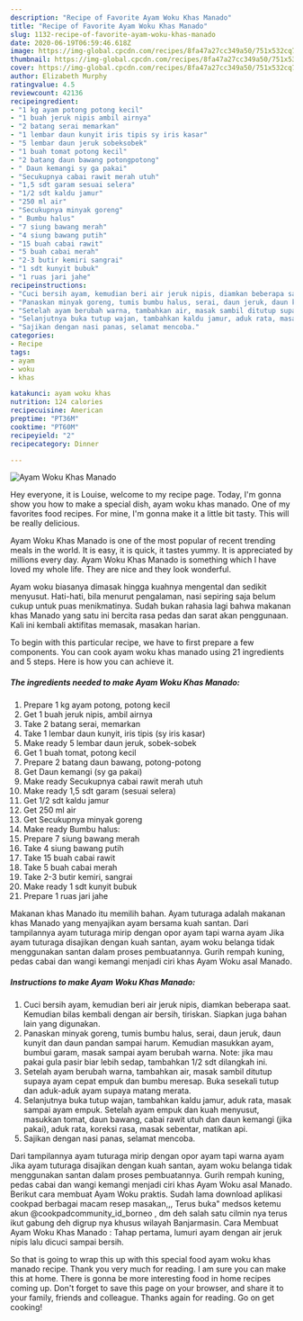 ```yaml
---
description: "Recipe of Favorite Ayam Woku Khas Manado"
title: "Recipe of Favorite Ayam Woku Khas Manado"
slug: 1132-recipe-of-favorite-ayam-woku-khas-manado
date: 2020-06-19T06:59:46.618Z
image: https://img-global.cpcdn.com/recipes/8fa47a27cc349a50/751x532cq70/ayam-woku-khas-manado-foto-resep-utama.jpg
thumbnail: https://img-global.cpcdn.com/recipes/8fa47a27cc349a50/751x532cq70/ayam-woku-khas-manado-foto-resep-utama.jpg
cover: https://img-global.cpcdn.com/recipes/8fa47a27cc349a50/751x532cq70/ayam-woku-khas-manado-foto-resep-utama.jpg
author: Elizabeth Murphy
ratingvalue: 4.5
reviewcount: 42136
recipeingredient:
- "1 kg ayam potong potong kecil"
- "1 buah jeruk nipis ambil airnya"
- "2 batang serai memarkan"
- "1 lembar daun kunyit iris tipis sy iris kasar"
- "5 lembar daun jeruk sobeksobek"
- "1 buah tomat potong kecil"
- "2 batang daun bawang potongpotong"
- " Daun kemangi sy ga pakai"
- "Secukupnya cabai rawit merah utuh"
- "1,5 sdt garam sesuai selera"
- "1/2 sdt kaldu jamur"
- "250 ml air"
- "Secukupnya minyak goreng"
- " Bumbu halus"
- "7 siung bawang merah"
- "4 siung bawang putih"
- "15 buah cabai rawit"
- "5 buah cabai merah"
- "2-3 butir kemiri sangrai"
- "1 sdt kunyit bubuk"
- "1 ruas jari jahe"
recipeinstructions:
- "Cuci bersih ayam, kemudian beri air jeruk nipis, diamkan beberapa saat. Kemudian bilas kembali dengan air bersih, tiriskan. Siapkan juga bahan lain yang digunakan."
- "Panaskan minyak goreng, tumis bumbu halus, serai, daun jeruk, daun kunyit dan daun pandan sampai harum. Kemudian masukkan ayam, bumbui garam, masak sampai ayam berubah warna. Note: jika mau pakai gula pasir biar lebih sedap, tambahkan 1/2 sdt dilangkah ini."
- "Setelah ayam berubah warna, tambahkan air, masak sambil ditutup supaya ayam cepat empuk dan bumbu meresap. Buka sesekali tutup dan aduk-aduk ayam supaya matang merata."
- "Selanjutnya buka tutup wajan, tambahkan kaldu jamur, aduk rata, masak sampai ayam empuk. Setelah ayam empuk dan kuah menyusut, masukkan tomat, daun bawang, cabai rawit utuh dan daun kemangi (jika pakai), aduk rata, koreksi rasa, masak sebentar, matikan api."
- "Sajikan dengan nasi panas, selamat mencoba."
categories:
- Recipe
tags:
- ayam
- woku
- khas

katakunci: ayam woku khas 
nutrition: 124 calories
recipecuisine: American
preptime: "PT36M"
cooktime: "PT60M"
recipeyield: "2"
recipecategory: Dinner

---
```



![Ayam Woku Khas Manado](https://img-global.cpcdn.com/recipes/8fa47a27cc349a50/751x532cq70/ayam-woku-khas-manado-foto-resep-utama.jpg)

Hey everyone, it is Louise, welcome to my recipe page. Today, I'm gonna show you how to make a special dish, ayam woku khas manado. One of my favorites food recipes. For mine, I'm gonna make it a little bit tasty. This will be really delicious.

Ayam Woku Khas Manado is one of the most popular of recent trending meals in the world. It is easy, it is quick, it tastes yummy. It is appreciated by millions every day. Ayam Woku Khas Manado is something which I have loved my whole life. They are nice and they look wonderful.

Ayam woku biasanya dimasak hingga kuahnya mengental dan sedikit menyusut. Hati-hati, bila menurut pengalaman, nasi sepiring saja belum cukup untuk puas menikmatinya. Sudah bukan rahasia lagi bahwa makanan khas Manado yang satu ini bercita rasa pedas dan sarat akan penggunaan. Kali ini kembali aktifitas memasak, masakan harian.


To begin with this particular recipe, we have to first prepare a few components. You can cook ayam woku khas manado using 21 ingredients and 5 steps. Here is how you can achieve it.

<!--inarticleads1-->

##### The ingredients needed to make Ayam Woku Khas Manado:

1. Prepare 1 kg ayam potong, potong kecil
1. Get 1 buah jeruk nipis, ambil airnya
1. Take 2 batang serai, memarkan
1. Take 1 lembar daun kunyit, iris tipis (sy iris kasar)
1. Make ready 5 lembar daun jeruk, sobek-sobek
1. Get 1 buah tomat, potong kecil
1. Prepare 2 batang daun bawang, potong-potong
1. Get  Daun kemangi (sy ga pakai)
1. Make ready Secukupnya cabai rawit merah utuh
1. Make ready 1,5 sdt garam (sesuai selera)
1. Get 1/2 sdt kaldu jamur
1. Get 250 ml air
1. Get Secukupnya minyak goreng
1. Make ready  Bumbu halus:
1. Prepare 7 siung bawang merah
1. Take 4 siung bawang putih
1. Take 15 buah cabai rawit
1. Take 5 buah cabai merah
1. Take 2-3 butir kemiri, sangrai
1. Make ready 1 sdt kunyit bubuk
1. Prepare 1 ruas jari jahe


Makanan khas Manado itu memilih bahan. Ayam tuturaga adalah makanan khas Manado yang menyajikan ayam bersama kuah santan. Dari tampilannya ayam tuturaga mirip dengan opor ayam tapi warna ayam Jika ayam tuturaga disajikan dengan kuah santan, ayam woku belanga tidak menggunakan santan dalam proses pembuatannya. Gurih rempah kuning, pedas cabai dan wangi kemangi menjadi ciri khas Ayam Woku asal Manado. 

<!--inarticleads2-->

##### Instructions to make Ayam Woku Khas Manado:

1. Cuci bersih ayam, kemudian beri air jeruk nipis, diamkan beberapa saat. Kemudian bilas kembali dengan air bersih, tiriskan. Siapkan juga bahan lain yang digunakan.
1. Panaskan minyak goreng, tumis bumbu halus, serai, daun jeruk, daun kunyit dan daun pandan sampai harum. Kemudian masukkan ayam, bumbui garam, masak sampai ayam berubah warna. Note: jika mau pakai gula pasir biar lebih sedap, tambahkan 1/2 sdt dilangkah ini.
1. Setelah ayam berubah warna, tambahkan air, masak sambil ditutup supaya ayam cepat empuk dan bumbu meresap. Buka sesekali tutup dan aduk-aduk ayam supaya matang merata.
1. Selanjutnya buka tutup wajan, tambahkan kaldu jamur, aduk rata, masak sampai ayam empuk. Setelah ayam empuk dan kuah menyusut, masukkan tomat, daun bawang, cabai rawit utuh dan daun kemangi (jika pakai), aduk rata, koreksi rasa, masak sebentar, matikan api.
1. Sajikan dengan nasi panas, selamat mencoba.


Dari tampilannya ayam tuturaga mirip dengan opor ayam tapi warna ayam Jika ayam tuturaga disajikan dengan kuah santan, ayam woku belanga tidak menggunakan santan dalam proses pembuatannya. Gurih rempah kuning, pedas cabai dan wangi kemangi menjadi ciri khas Ayam Woku asal Manado. Berikut cara membuat Ayam Woku praktis. Sudah lama download aplikasi cookpad berbagai macam resep masakan,,, Terus buka&#34; medsos ketemu akun @cookpadcommunity_id_borneo , dm deh salah satu cilmin nya terus ikut gabung deh digrup nya khusus wilayah Banjarmasin. Cara Membuat Ayam Woku Khas Manado : Tahap pertama, lumuri ayam dengan air jeruk nipis lalu dicuci sampai bersih. 

So that is going to wrap this up with this special food ayam woku khas manado recipe. Thank you very much for reading. I am sure you can make this at home. There is gonna be more interesting food in home recipes coming up. Don't forget to save this page on your browser, and share it to your family, friends and colleague. Thanks again for reading. Go on get cooking!
